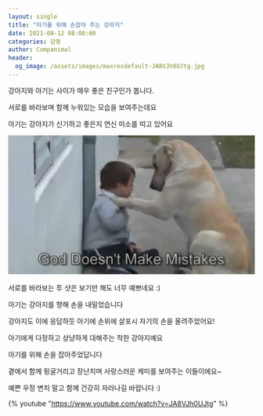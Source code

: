 ```yaml
---
layout: single
title: "아기를 위해 손잡아 주는 강아지"
date: 2021-08-12 08:00:00
categories: 감동
author: Companimal
header:
  og_image: /assets/images/maxresdefault-JA8VJh0UJtg.jpg
---
```


강아지와 아기는 사이가 매우 좋은 친구인가 봅니다.

서로를 바라보며 함께 누워있는 모습을 보여주는데요

아기는 강아지가 신기하고 좋은지 연신 미소를 띠고 있어요

![God doesn't make mistakes](/assets/images/maxresdefault-JA8VJh0UJtg.jpg)

서로를 바라보는 투 샷은 보기만 해도 너무 예쁘네요 :)

아기는 강아지를 향해 손을 내밀었습니다

강아지도 이에 응답하듯 아기에 손위에 살포시 자기의 손을 올려주었어요!

아기에게 다정하고 상냥하게 대해주는 착한 강아지예요

아기를 위해 손을 잡아주었답니다

곁에서 함께 뒹굴거리고 장난치며 사랑스러운 케미를 보여주는 이들이에요~

예쁜 우정 변치 말고 함께 건강히 자라나길 바랍니다 :)

{% youtube "https://www.youtube.com/watch?v=JA8VJh0UJtg" %}
